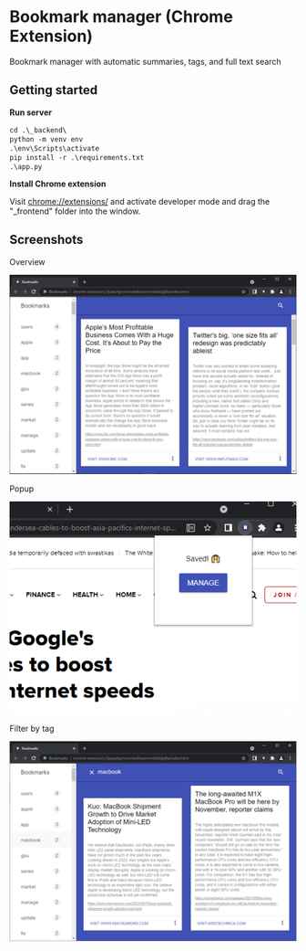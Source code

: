 # Bookmark manager (Chrome Extension)

Bookmark manager with automatic summaries, tags, and full text search

## Getting started

**Run server**

```
cd .\_backend\
python -m venv env
.\env\Scripts\activate
pip install -r .\requirements.txt
.\app.py
```

**Install Chrome extension**

Visit <a href="chrome://extensions">chrome://extensions/</a> and activate developer mode and drag the "_frontend" folder into the window.
## Screenshots

Overview

![](/screenshot1.png)

Popup

![](/screenshot3.png)

Filter by tag

![](/screenshot2.png)